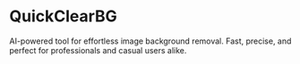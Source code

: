 # QuickClearBG
AI-powered tool for effortless image background removal. Fast, precise, and perfect for professionals and casual users alike.
